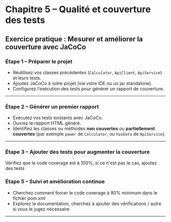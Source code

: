 # Chapitre 5 – Qualité et couverture des tests  
## Exercice pratique : Mesurer et améliorer la couverture avec JaCoCo

### Étape 1 – Préparer le projet

- Réutilisez vos classes précédentes (`Calculator`, `ApiClient`, `ApiService`) et leurs tests.  
- Ajoutez JaCoCo à votre projet (via votre IDE ou un jar standalone).  
- Configurez l’exécution des tests pour générer un rapport de couverture.  

---

### Étape 2 – Générer un premier rapport

- Exécutez vos tests existants avec JaCoCo.  
- Ouvrez le rapport HTML généré.  
- Identifiez les classes ou méthodes **non couvertes** ou **partiellement couvertes** (par exemple `power` de `Calculator`, ou `hasData` de `ApiService`).  

---

### Étape 3 – Ajouter des tests pour augmenter la couverture

Vérifiez que le code coverage est à 100%, si ce n'est pas le cas, ajoutez des tests

### Étape 5 – Suivi et amélioration continue

- Cherchez comment forcer le code coverage à 80% minimum dans le fichier pom.xml
- Explorez la documentation, cherchez à ajouter des vérifications / autre si vous le jugez nécessaire

---